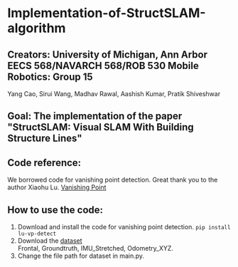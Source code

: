 # Implementation-of-StructSLAM-algorithm
## Creators: University of Michigan, Ann Arbor EECS 568/NAVARCH 568/ROB 530 Mobile Robotics: Group 15
Yang Cao, Sirui Wang, Madhav Rawal, Aashish Kumar, Pratik Shiveshwar

## Goal: The implementation of the paper "StructSLAM: Visual SLAM With Building Structure Lines"

## Code reference: 
We borrowed code for vanishing point detection. Great thank you to the author Xiaohu Lu. [Vanishing Point](https://github.com/rayryeng/XiaohuLuVPDetection)

## How to use the code:
1. Download and install the code for vanishing point detection.
`pip install lu-vp-detect`
2. Download the [dataset](https://www.dropbox.com/sh/ewqhb32zqpat8rt/AACgVf1YehSYjovLkon6nK-oa/Datasets/Indoor/Bicocca_Static_Lamps/Bicocca_2009-02-25b?dl=0) <br>
Frontal, Groundtruth, IMU_Stretched, Odometry_XYZ.
3. Change the file path for dataset in main.py.
